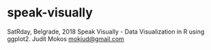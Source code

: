 # speak-visually
SatRday, Belgrade, 2018
Speak Visually - Data Visualization in R using ggplot2. 
Judit Mokos 
mokjud@gmail.com

